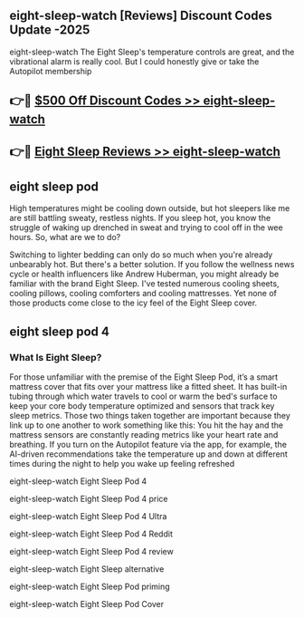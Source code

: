 ## eight-sleep-watch [Reviews​] Discount Codes Update -2025

eight-sleep-watch The Eight Sleep's temperature controls are great, and the vibrational alarm is really cool. But I could honestly give or take the Autopilot membership

## 👉🔴 [$500 Off Discount Codes >> eight-sleep-watch](http://download.freeplayer.one?title=eight-sleep-watch&ref=18-ES)

## 👉🔴 [Eight Sleep Reviews >> eight-sleep-watch](http://download.freeplayer.one?title=eight-sleep-watch&ref=18-ES)

## eight sleep pod

High temperatures might be cooling down outside, but hot sleepers like me are still battling sweaty, restless nights. If you sleep hot, you know the struggle of waking up drenched in sweat and trying to cool off in the wee hours. So, what are we to do?

Switching to lighter bedding can only do so much when you're already unbearably hot. But there's a better solution. If you follow the wellness news cycle or health influencers like Andrew Huberman, you might already be familiar with the brand Eight Sleep. I've tested numerous cooling sheets, cooling pillows, cooling comforters and cooling mattresses. Yet none of those products come close to the icy feel of the Eight Sleep cover.

## eight sleep pod 4

### What Is Eight Sleep?

For those unfamiliar with the premise of the Eight Sleep Pod, it’s a smart mattress cover that fits over your mattress like a fitted sheet. It has built-in tubing through which water travels to cool or warm the bed's surface to keep your core body temperature optimized and sensors that track key sleep metrics. Those two things taken together are important because they link up to one another to work something like this: You hit the hay and the mattress sensors are constantly reading metrics like your heart rate and breathing. If you turn on the Autopilot feature via the app, for example, the AI-driven recommendations take the temperature up and down at different times during the night to help you wake up feeling refreshed

eight-sleep-watch Eight Sleep Pod 4

eight-sleep-watch Eight Sleep Pod 4 price

eight-sleep-watch Eight Sleep Pod 4 Ultra

eight-sleep-watch Eight Sleep Pod 4 Reddit

eight-sleep-watch Eight Sleep Pod 4 review

eight-sleep-watch Eight Sleep alternative

eight-sleep-watch Eight Sleep Pod priming

eight-sleep-watch Eight Sleep Pod Cover